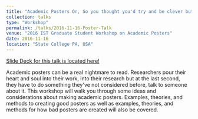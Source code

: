 ```yaml
---
title: "Academic Posters Or, So you thought you'd try and be clever but ended up using every word in your paper to make a very tiny maze on a very bvig piece of paper and now all you can do is stand there awkwardly while people take a look and scramble away or try to solve the maze instead of figuring out what your paper is about"
collection: talks
type: "Workshop"
permalink: /talks/2016-11-16-Poster-Talk
venue: "2016 IST Graduate Student Workshop on Academic Posters"
date: 2016-11-16
location: "State College PA, USA"
---
```


[Slide Deck for this talk is located here!](https://docs.google.com/presentation/d/17N5jxwaI66clZumZLhusdEgx5JO7XV4WvCNQxZ5iFAA/edit?usp=sharing)

Academic posters can be a real nightmare to read. Researchers pour their heart and soul into their work, into their research but at the last second, they have to do something they've not considered before, talk to someone about it. This workshop will walk you through some ideas and considerations about making academic posters. Examples, theories, and methods to creating good posters as well as examples, theories, and methods for how bad posters are created will also be covered. 
